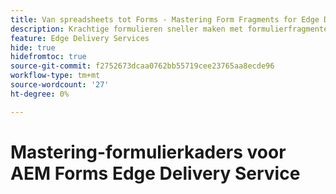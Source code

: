 ```yaml
---
title: Van spreadsheets tot Forms - Mastering Form Fragments for Edge Delivery Forms
description: Krachtige formulieren sneller maken met formulierfragmenten
feature: Edge Delivery Services
hide: true
hidefromtoc: true
source-git-commit: f2752673dcaa0762bb55719cee23765aa8ecde96
workflow-type: tm+mt
source-wordcount: '27'
ht-degree: 0%

---
```



# Mastering-formulierkaders voor AEM Forms Edge Delivery Service
